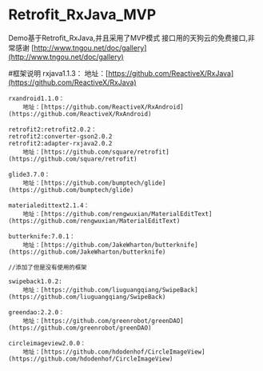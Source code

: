 # Retrofit_RxJava_MVP
Demo基于Retrofit_RxJava,并且采用了MVP模式
接口用的天狗云的免费接口,非常感谢 [http://www.tngou.net/doc/gallery](http://www.tngou.net/doc/gallery)

#框架说明
	rxjava1.1.3：
		地址：[https://github.com/ReactiveX/RxJava](https://github.com/ReactiveX/RxJava)

	rxandroid1.1.0：
		地址：[https://github.com/ReactiveX/RxAndroid](https://github.com/ReactiveX/RxAndroid)

	retrofit2:retrofit2.0.2：
	retrofit2:converter-gson2.0.2		
	retrofit2:adapter-rxjava2.0.2
		地址：[https://github.com/square/retrofit](https://github.com/square/retrofit)

	glide3.7.0：
		地址：[https://github.com/bumptech/glide](https://github.com/bumptech/glide)

	materialedittext2.1.4：
		地址：[https://github.com/rengwuxian/MaterialEditText](https://github.com/rengwuxian/MaterialEditText)

	butterknife:7.0.1：
		地址：[https://github.com/JakeWharton/butterknife](https://github.com/JakeWharton/butterknife)

	//添加了但是没有使用的框架
	
	swipeback1.0.2:
		地址：[https://github.com/liuguangqiang/SwipeBack](https://github.com/liuguangqiang/SwipeBack)

	greendao:2.2.0：
		地址：[https://github.com/greenrobot/greenDAO](https://github.com/greenrobot/greenDAO)

	circleimageview2.0.0：
		地址：[https://github.com/hdodenhof/CircleImageView](https://github.com/hdodenhof/CircleImageView)